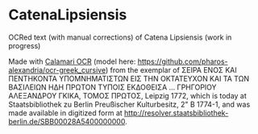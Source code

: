 # CatenaLipsiensis
OCRed text (with manual corrections) of Catena Lipsiensis (work in progress)

Made with [Calamari OCR](https://github.com/Calamari-OCR/calamari) (model here: <https://github.com/pharos-alexandria/ocr-greek_cursive>) from the exemplar of ΣΕΙΡΑ ΕΝΟΣ ΚΑΙ ΠΕΝΤΗΚΟΝΤΑ ΥΠΟΜΝΗΜΑΤΙΣΤΩΝ ΕΙΣ ΤΗΝ ΟΚΤΑΤΕΥΧΟΝ ΚΑΙ ΤΑ ΤΩΝ ΒΑΣΙΛΕΙΩΝ ΗΔΗ ΠΡΩΤΟΝ ΤΥΠΟΙΣ ΕΚΔΟΘΕΙΣΑ ... ΓΡΗΓΟΡΙΟΥ ΑΛΕΞΑΝΔΡΟΥ ΓΚΙΚΑ, ΤΟΜΟΣ ΠΡΩΤΟΣ, Leipzig 1772, which is today at Staatsbibliothek zu Berlin Preußischer Kulturbesitz, 2" B 1774-1, and was made available in digitized form at <http://resolver.staatsbibliothek-berlin.de/SBB00028A5400000000>.


